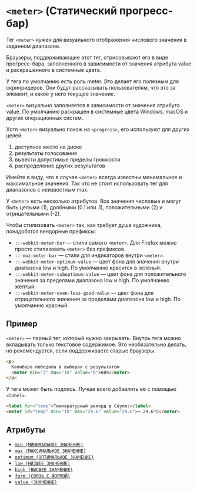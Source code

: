 # `<meter>` (Статический прогресс-бар)

Тег `<meter>` нужен для визуального отображения числового значения в заданном диапазоне.

Браузеры, поддерживающие этот тег, отрисовывают его в виде прогресс-бара, заполненного в зависимости от значения атрибута value и раскрашенного в системные цвета.

У тега по умолчанию есть роль meter. Это делает его полезным для скринридеров. Они будут рассказывать пользователям, что это за элемент, и какое у него текущее значение.

`<meter>` визуально заполняется в зависимости от значения атрибута value. По умолчанию раскрашен в системные цвета Windows, macOS и других операционных систем.

Хотя `<meter>` визуально похож на `<progress>`, его используют для других целей:

1. доступное место на диске
2. результаты голосования
3. вывести допустимые пределы громкости
4. распределение других результатов

Имейте в виду, что в случае `<meter>` всегда известны минимальное и максимальное значения. Так что не стоит использовать тег для диапазонов с неизвестным max.

У `<meter>` есть несколько атрибутов. Все значения числовые и могут быть целыми (1), дробными (0.1 или .1), положительными (2) и отрицательными (-2).

Чтобы стилизовать `<meter>` так, как требует душа художника, понадобятся вендорные префиксы:

- `::-webkit-meter-bar` — стили самого `<meter>`. Для Firefox можно просто стилизовать `<meter>` без префиксов.
- `::-moz-meter-bar` — стили для индикаторов внутри `<meter>`.
- `::-webkit-meter-optimum-value` — цвет фона для значения внутри диапазона low и high. По умолчанию красится в зелёный.
- `::-webkit-meter-suboptimum-value` — цвет фона для положительного значения за пределами диапазона low и high. По умолчанию жёлтый.
- `::-webkit-meter-even-less-good-value` — цвет фона для отрицательного значения за пределами диапазона low и high. По умолчанию красный.

## Пример

`<meter>` — парный тег, который нужно закрывать. Внутрь тега можно вкладывать только текстовое содержимое. Это необязательно делать, но рекомендуется, если поддерживаете старые браузеры.

```html
<p>
  Капибара победила в выборах с результатом
  <meter min="3" max="10" value="6">60%</meter>
</p>
```

У тега может быть подпись. Лучше всего добавлять её с помощью `<label>`.

```html
<label for="temp">Температурный рекорд в Сеуле:</label>
<meter id="temp" min="10" max="29.6" value="29.6">+ 29.6°С</meter>
```

## Атрибуты

- [`min (МИНИМАЛЬНОЕ ЗНАЧЕНИЕ)`](<../ATTRIBUTES FORM/min.md>)
- [`max (МАКСИМАЛЬНОЕ ЗНАЧЕНИЕ)`](<../ATTRIBUTES FORM/max.md>)
- [`optimum (ОПТИМАЛЬНОЕ ЗНАЧЕНИЕ)`](../ATTRIBUTES/optimum.md)
- [`low (НИЗШЕЕ ЗНАЧЕНИЕ)`](../ATTRIBUTES/low.md)
- [`high (ВЫСШЕЕ ЗНАЧЕНИЕ)`](../ATTRIBUTES/high.md)
- [`form (СВЯЗЬ С ФОРМОЙ)`](<../ATTRIBUTES FORM/form.md>)
- [`value (ЗНАЧЕНИЕ)`](../ATTRIBUTES/value.md)
